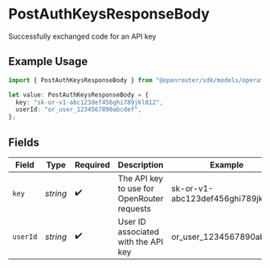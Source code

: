 # PostAuthKeysResponseBody

Successfully exchanged code for an API key

## Example Usage

```typescript
import { PostAuthKeysResponseBody } from "@openrouter/sdk/models/operations";

let value: PostAuthKeysResponseBody = {
  key: "sk-or-v1-abc123def456ghi789jkl012",
  userId: "or_user_1234567890abcdef",
};
```

## Fields

| Field                                      | Type                                       | Required                                   | Description                                | Example                                    |
| ------------------------------------------ | ------------------------------------------ | ------------------------------------------ | ------------------------------------------ | ------------------------------------------ |
| `key`                                      | *string*                                   | :heavy_check_mark:                         | The API key to use for OpenRouter requests | sk-or-v1-abc123def456ghi789jkl012          |
| `userId`                                   | *string*                                   | :heavy_check_mark:                         | User ID associated with the API key        | or_user_1234567890abcdef                   |